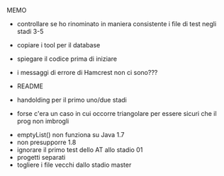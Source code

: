 MEMO

- controllare se ho rinominato in maniera consistente i file di test negli stadi 3-5
- copiare i tool per il database

- spiegare il codice prima di iniziare
- i messaggi di errore di Hamcrest non ci sono???
- README
- handolding per il primo uno/due stadi

- forse c'era un caso in cui occorre triangolare per essere sicuri che il prog non imbrogli

+ emptyList() non funziona su Java 1.7
+ non presupporre 1.8
+ ignorare il primo test dello AT allo stadio 01
+ progetti separati
+ togliere i file vecchi dallo stadio master
